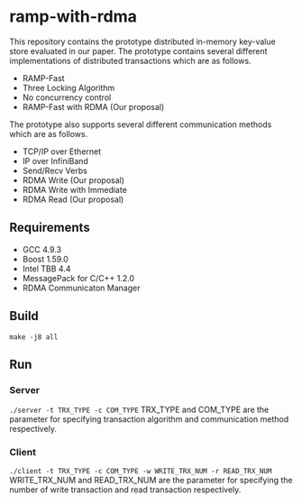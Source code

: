 # ramp-with-rdma
This repository contains the prototype distributed in-memory key-value store evaluated in our paper. 
The prototype contains several different implementations of distributed transactions which are as follows.
- RAMP-Fast
- Three Locking Algorithm
- No concurrency control
- RAMP-Fast with RDMA (Our proposal)

The prototype also supports several different communication methods which are as follows.
- TCP/IP over Ethernet
- IP over InfiniBand
- Send/Recv Verbs
- RDMA Write (Our proposal)
- RDMA Write with Immediate 
- RDMA Read (Our proposal)

## Requirements
- GCC 4.9.3
- Boost 1.59.0
- Intel TBB 4.4
- MessagePack for C/C++ 1.2.0
- RDMA Communicaton Manager

## Build
`make -j8 all`

## Run
### Server
`./server -t TRX_TYPE -c COM_TYPE`
TRX_TYPE and COM_TYPE are the parameter for specifying transaction algorithm and communication method respectively.

### Client
`./client -t TRX_TYPE -c COM_TYPE -w WRITE_TRX_NUM -r READ_TRX_NUM`
WRITE_TRX_NUM and READ_TRX_NUM are the parameter for specifying the number of write transaction and read transaction respectively.